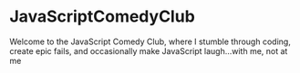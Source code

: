 # JavaScriptComedyClub
 Welcome to the JavaScript Comedy Club, where I stumble through coding, create epic fails, and occasionally make JavaScript laugh...with me, not at me
